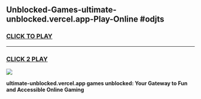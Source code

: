 
## Unblocked-Games-ultimate-unblocked.vercel.app-Play-Online #odjts
<h3>
<a href="https://news.freeplayer.one?title=ultimate-unblocked.vercel.app&ref=3">CLICK TO PLAY</a></h3>
<hr>

<h3>
<a href="https://news.freeplayer.one?title=ultimate-unblocked.vercel.app&ref=3">CLICK 2 PLAY</a>
  
</h3>

<a href="https://news.freeplayer.one?title=ultimate-unblocked.vercel.app&ref=3"><img src="https://clearcache.store/games.png"></a>


**ultimate-unblocked.vercel.app games unblocked: Your Gateway to Fun and Accessible Online Gaming**
